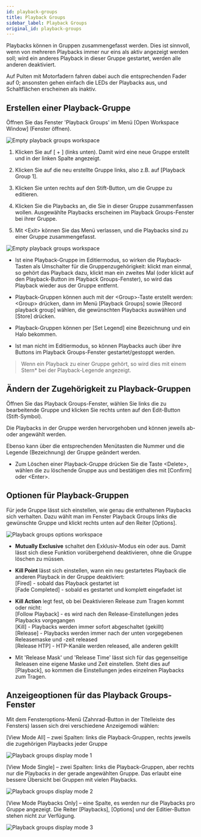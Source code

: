 ```yaml
---
id: playback-groups
title: Playback Groups
sidebar_label: Playback Groups
original_id: playback-groups
---
```


Playbacks können in Gruppen zusammengefasst werden. Dies ist sinnvoll,
wenn von mehreren Playbacks immer nur eins als aktiv angezeigt werden
soll; wird ein anderes Playback in dieser Gruppe gestartet, werden alle
anderen deaktiviert.

Auf Pulten mit Motorfadern fahren dabei auch die entsprechenden Fader
auf 0; ansonsten gehen einfach die LEDs der Playbacks aus, und
Schaltflächen erscheinen als inaktiv.

Erstellen einer Playback-Gruppe
-------------------------------

Öffnen Sie das Fenster 'Playback Groups' im Menü \[Open Workspace
Window\] (Fenster öffnen).

![Empty playback groups workspace](/docs/images/Empty-playback-groups-workspace.png)

1.	Klicken Sie auf \[ + \] (links unten). Damit wird eine neue Gruppe
erstellt und in der linken Spalte angezeigt.

2.	Klicken Sie auf die neu erstellte Gruppe links, also z.B. auf
\[Playback Group 1\].

3.	Klicken Sie unten rechts auf den Stift-Button, um die Gruppe zu
    editieren.

4.	Klicken Sie die Playbacks an, die Sie in dieser Gruppe
    zusammenfassen wollen. Ausgewählte Playbacks erscheinen im Playback
    Groups-Fenster bei ihrer Gruppe.

5.	Mit \<Exit\> können Sie das Menü verlassen, und die Playbacks
    sind zu einer Gruppe zusammengefasst.


![Empty playback groups workspace](/docs/images/Empty-playback-groups-workspace-2.png)

-   Ist eine Playback-Gruppe im Editiermodus, so wirken die
    Playback-Tasten als Umschalter für die Gruppenzugehörigkeit:
    klickt man einmal, so gehört das Playback dazu, klickt man ein
    zweites Mal (oder klickt auf den Playback-Button im Playback
    Groups-Fenster), so wird das Playback wieder aus der Gruppe
    entfernt.

-   Playback-Gruppen können auch mit der \<Group\>-Taste erstellt werden:
    \<Group\> drücken, dann im Menü \[Playback Groups\] sowie \[Record
    playback group\] wählen, die gewünschten Playbacks auswählen und
    \[Store\] drücken.

-   Playback-Gruppen können per \[Set Legend\] eine Bezeichnung und ein
    Halo bekommen.

-   Ist man nicht im Editiermodus, so können Playbacks auch über ihre
    Buttons im Playback Groups-Fenster gestartet/gestoppt werden.

> Wenn ein Playback zu einer Gruppe gehört, so wird dies mit einem Stern\* bei der Playback-Legende angezeigt.

Ändern der Zugehörigkeit zu Playback-Gruppen
--------------------------------------------

Öffnen Sie das Playback Groups-Fenster, wählen Sie links die zu
bearbeitende Gruppe und klicken Sie rechts unten auf den Edit-Button
(Stift-Symbol).

Die Playbacks in der Gruppe werden hervorgehoben und können jeweils ab-
oder angewählt werden.

Ebenso kann über die entsprechenden Menütasten die Nummer und die
Legende (Bezeichnung) der Gruppe geändert werden.

-   Zum Löschen einer Playback-Gruppe drücken Sie die Taste \<Delete\>,
    wählen die zu löschende Gruppe aus und bestätigen dies mit
    \[Confirm\] oder \<Enter\>.

Optionen für Playback-Gruppen
-----------------------------

Für jede Gruppe lässt sich einstellen, wie genau die enthaltenen
Playbacks sich verhalten. Dazu wählt man im Fenster Playback Groups
links die gewünschte Gruppe und klickt rechts unten auf den Reiter
\[Options\].

![Playback groups options workspace](/docs/images/Playback-groups-options-workspace.png)

-   **Mutually Exclusive** schaltet den Exklusiv-Modus ein oder aus. Damit
    lässt sich diese Funktion vorübergehend deaktivieren, ohne die
    Gruppe löschen zu müssen.
-   **Kill Point** lässt sich einstellen, wann ein neu gestartetes
    Playback die anderen Playback in der Gruppe deaktiviert:\
    \[Fired\] - sobald das Playback gestartet ist\
    \[Fade Completed\] - sobald es gestartet und komplett eingefadet ist

-   **Kill Action** legt fest, ob bei Deaktivieren Release zum Tragen
    kommt oder nicht:\
    \[Follow Playback\] - es wird nach den Release-Einstellungen
    jedes Playbacks vorgegangen\
    \[Kill\] - Playbacks werden immer sofort abgeschaltet (gekillt)\
    \[Release\] - Playbacks werden immer nach der unten vorgegebenen
    Releasemaske und -zeit released\
    \[Release HTP\] - HTP-Kanäle werden released, alle anderen gekillt
  
-   Mit 'Release Mask' und 'Release Time' lässt sich für das
    gegenseitige Releasen eine eigene Maske und Zeit einstellen. Steht
    dies auf \[Playback\], so kommen die Einstellungen jedes einzelnen
    Playbacks zum Tragen.

Anzeigeoptionen für das Playback Groups-Fenster
-----------------------------------------------

Mit dem Fensteroptions-Menü (Zahnrad-Button in der Titelleiste des
Fensters) lassen sich drei verschiedene Anzeigemodi wählen:

\[View Mode All\] – zwei Spalten: links die Playback-Gruppen, rechts
jeweils die zugehörigen Playbacks jeder Gruppe

![Playback groups display mode 1](/docs/images/Playback-groups-display-mode-1.png)
 
\[View Mode Single\] – zwei Spalten: links die Playback-Gruppen, aber
rechts nur die Playbacks in der gerade angewählten Gruppe. Das erlaubt
eine bessere Übersicht bei Gruppen mit vielen Playbacks.

![Playback groups display mode 2](/docs/images/Playback-groups-display-mode-2.png)
 
\[View Mode Playbacks Only\] – eine Spalte, es werden nur die Playbacks
pro Gruppe angezeigt. Die Reiter \[Playbacks\], \[Options\] und der
Editier-Button stehen nicht zur Verfügung.

![Playback groups display mode 3](/docs/images/Playback-groups-display-mode-3.png)

